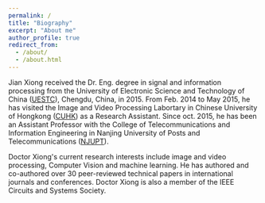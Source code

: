 ```yaml
---
permalink: /
title: "Biography"
excerpt: "About me"
author_profile: true
redirect_from: 
  - /about/
  - /about.html
---
```

Jian Xiong received the Dr. Eng. degree in signal and information processing from the University of Electronic Science and Technology of China ([UESTC](https://www.uestc.edu.cn)), Chengdu, China, in 2015. From Feb. 2014 to May 2015, he has visited the Image and Video Processing Labortary in Chinese University of Hongkong ([CUHK](https://www.cuhk.edu.hk)) as a Research Assistant. Since oct. 2015, he has been an Assistant Professor with the College of Telecommunications and Information Engineering in Nanjing University of Posts and Telecommunications ([NJUPT](https://www.njupt.edu.cn)).

Doctor Xiong's current research interests include image and video processing, Computer Vision and machine learning. He has authored and co-authored over 30 peer-reviewed technical papers in international journals and conferences. Doctor Xiong is also a member of the IEEE Circuits and Systems Society.